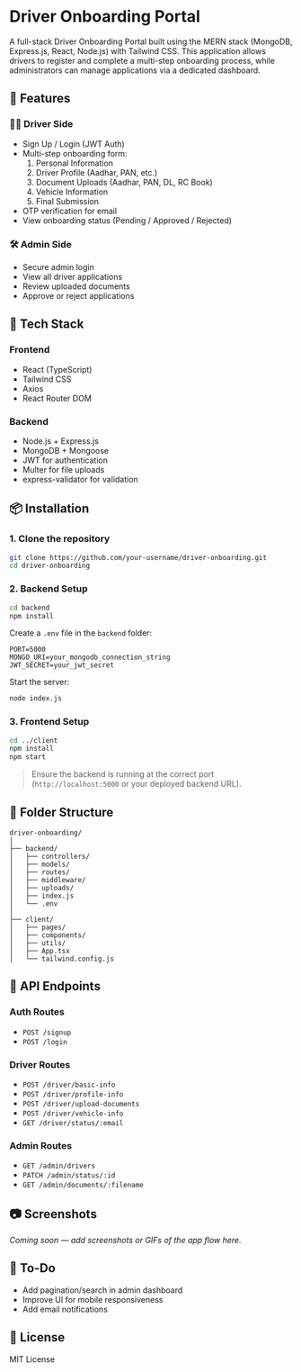 # Driver Onboarding Portal

A full-stack Driver Onboarding Portal built using the MERN stack (MongoDB, Express.js, React, Node.js) with Tailwind CSS. This application allows drivers to register and complete a multi-step onboarding process, while administrators can manage applications via a dedicated dashboard.

## 🚀 Features

### 🧑‍💼 Driver Side
- Sign Up / Login (JWT Auth)
- Multi-step onboarding form:
  1. Personal Information
  2. Driver Profile (Aadhar, PAN, etc.)
  3. Document Uploads (Aadhar, PAN, DL, RC Book)
  4. Vehicle Information
  5. Final Submission
- OTP verification for email
- View onboarding status (Pending / Approved / Rejected)

### 🛠️ Admin Side
- Secure admin login
- View all driver applications
- Review uploaded documents
- Approve or reject applications

## 🧱 Tech Stack

### Frontend
- React (TypeScript)
- Tailwind CSS
- Axios
- React Router DOM

### Backend
- Node.js + Express.js
- MongoDB + Mongoose
- JWT for authentication
- Multer for file uploads
- express-validator for validation

## 📦 Installation

### 1. Clone the repository

```bash
git clone https://github.com/your-username/driver-onboarding.git
cd driver-onboarding
```

### 2. Backend Setup

```bash
cd backend
npm install
```

Create a `.env` file in the `backend` folder:

```env
PORT=5000
MONGO_URI=your_mongodb_connection_string
JWT_SECRET=your_jwt_secret
```

Start the server:

```bash
node index.js
```

### 3. Frontend Setup

```bash
cd ../client
npm install
npm start
```

> Ensure the backend is running at the correct port (`http://localhost:5000` or your deployed backend URL).

## 📁 Folder Structure

```
driver-onboarding/
│
├── backend/
│   ├── controllers/
│   ├── models/
│   ├── routes/
│   ├── middleware/
│   ├── uploads/
│   ├── index.js
│   └── .env
│
├── client/
│   ├── pages/
│   ├── components/
│   ├── utils/
│   ├── App.tsx
│   └── tailwind.config.js
```

## 🧪 API Endpoints

### Auth Routes
- `POST /signup`
- `POST /login`

### Driver Routes
- `POST /driver/basic-info`
- `POST /driver/profile-info`
- `POST /driver/upload-documents`
- `POST /driver/vehicle-info`
- `GET /driver/status/:email`

### Admin Routes
- `GET /admin/drivers`
- `PATCH /admin/status/:id`
- `GET /admin/documents/:filename`

## 📷 Screenshots

_Coming soon — add screenshots or GIFs of the app flow here._

## 📌 To-Do
- Add pagination/search in admin dashboard
- Improve UI for mobile responsiveness
- Add email notifications

## 📃 License

MIT License
